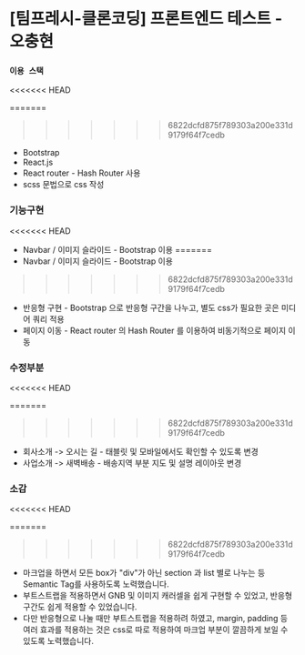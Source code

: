 # [팀프레시-클론코딩] 프론트엔드 테스트 - 오충현

### `이용 스택`
<<<<<<< HEAD

=======
>>>>>>> 6822dcfd875f789303a200e331d9179f64f7cedb
- Bootstrap
- React.js
- React router - Hash Router 사용
- scss 문법으로 css 작성

### 기능구현
<<<<<<< HEAD

- Navbar / 이미지 슬라이드 - Bootstrap 이용
=======
- Navbar / 이미지 슬라이드 - Bootstrap 이용 
>>>>>>> 6822dcfd875f789303a200e331d9179f64f7cedb
- 반응형 구현 - Bootstrap 으로 반응형 구간을 나누고, 별도 css가 필요한 곳은 미디어 쿼리 적용
- 페이지 이동 - React router 의 Hash Router 를 이용하여 비동기적으로 페이지 이동

### 수정부분
<<<<<<< HEAD

=======
>>>>>>> 6822dcfd875f789303a200e331d9179f64f7cedb
- 회사소개 -> 오시는 길 - 태블릿 및 모바일에서도 확인할 수 있도록 변경
- 사업소개 -> 새벽배송 - 배송지역 부분 지도 및 설명 레이아웃 변경

### 소감
<<<<<<< HEAD

=======
>>>>>>> 6822dcfd875f789303a200e331d9179f64f7cedb
- 마크업을 하면서 모든 box가 "div"가 아닌 section 과 list 별로 나누는 등 Semantic Tag를 사용하도록 노력했습니다.
- 부트스트랩을 적용하면서 GNB 및 이미지 캐러셀을 쉽게 구현할 수 있었고, 반응형 구간도 쉽게 적용할 수 있었습니다.
- 다만 반응형으로 나눌 때만 부트스트랩을 적용하려 하였고, margin, padding 등 여러 효과를 적용하는 것은 css로 따로 적용하여 마크업 부분이 깔끔하게 보일 수 있도록 노력했습니다.
